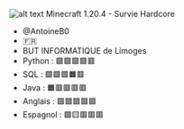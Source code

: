 
![alt text]()
Minecraft 1.20.4 - Survie Hardcore
- @AntoineB0
- 🇫🇷 
- BUT INFORMATIQUE de Limoges
- Python :    🟩🟩🟩🟩🟥
- SQL :       🟩🟩🟩🟧🟥
- Java :      🟧🟥🟥🟥🟥
- Anglais :   🟩🟩🟩🟩🟩
- Espagnol :  🟩🟨🟥🟥🟥
  


<!---
AntoineB0/AntoineB0 is a ✨ special ✨ repository because its `README.md` (this file) appears on your GitHub profile.
You can click the Preview link to take a look at your changes.![Uploading 2024-02-07_14.04.15.png…]()

--->

